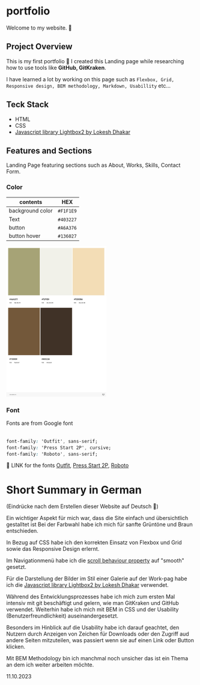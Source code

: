 # portfolio 

Welcome to my website. :herb:



## Project Overview

This is my first portfolio :hatching_chick:
I created this Landing page while researching how to use tools like **GitHub, GitKraken**.

I have learned a lot by working on this page such as `Flexbox, Grid, Responsive design, BEM methodology, Markdown, Usabillity` etc... 


<!-- Mark tag didnt do the job in github page -->

<!-- <Mark>Flexbox, Grid,Responsive design, BEM methodology</Mark> -->


## Teck Stack

- HTML
- CSS
- [Javascript library Lightbox2 by Lokesh Dhakar](https://lokeshdhakar.com/projects/lightbox2/)


## Features and Sections

Landing Page featuring sections such as About, Works, Skills, Contact Form.



### Color
| contents | HEX   |
| ----- | ------- |
| background color  |  `#F1F1E9`  |
|  Text   | `#403227` |
| button | `#A6A376` |
| button hover | `#136027` |

<!-- add img syntax without size change -->
<!-- ![Color Sheets by AdobeColor](./images/AdobeColor-peaceful%20sleep.jpeg ) -->

<!-- ![|50%](./images/AdobeColor-peaceful%20sleep.jpeg )
 -->

<img src="./images/AdobeColor-peaceful%20sleep.jpeg" alt="colorsheets" height="400px">


### Font

Fonts are from Google font

```CSS

font-family: 'Outfit', sans-serif;
font-family: 'Press Start 2P', cursive;
font-family: 'Roboto', sans-serif;

```
:triangular_flag_on_post: LINK for the fonts 
[Outfit](https://fonts.google.com/specimen/Outfit?query=Outfit), [Press Start 2P](https://fonts.google.com/specimen/Press+Start+2P?query=PRESS), [Roboto](https://fonts.google.com/specimen/Roboto?query=roboto)



# Short Summary in German 
(Eindrücke nach dem Erstellen dieser Website auf Deutsch :raised_hands:) 

Ein wichtiger Aspekt für mich war, dass die Site einfach und übersichtlich gestalltet ist Bei der Farbwahl habe ich mich für sanfte Grüntöne und Braun entschieden.

In Bezug auf CSS habe ich den korrekten Einsatz von Flexbox und Grid sowie das Responsive Design erlernt.

Im Navigationmenü habe ich die [scroll behaviour property](https://developer.mozilla.org/en-US/docs/Web/CSS/scroll-behavior) auf "smooth" gesetzt.

Für die Darstellung der Bilder im Stil einer Galerie auf der Work-pag habe ich die [Javascript library Lightbox2 by Lokesh Dhakar](https://lokeshdhakar.com/projects/lightbox2/) verwendet.

Während des Entwicklungsprozesses habe ich mich zum ersten Mal intensiv mit git beschäftigt und gelern, wie man GitKraken und GitHub verwendet. Weiterhin habe ich mich mit BEM in CSS und der Usability (Benutzerfreundlichkeit) auseinandergesetzt.

Besonders im Hinblick auf die Usability habe ich darauf geachtet, den Nutzern durch Anzeigen von Zeichen für Downloads oder den Zugriff aud andere Seiten mitzuteilen, was passiert wenn sie auf einen Link oder Button klicken.

Mit BEM Methodology bin ich manchmal noch unsicher das ist ein Thema an dem ich weiter arbeiten möchte.

11.10.2023